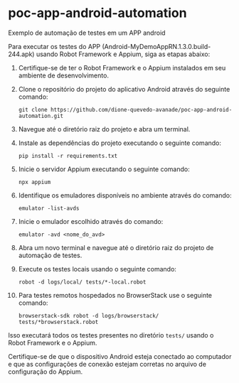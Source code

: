 # poc-app-android-automation
Exemplo de automação de testes em um APP android

Para executar os testes do APP (Android-MyDemoAppRN.1.3.0.build-244.apk) usando Robot Framework e Appium, siga as etapas abaixo:

1. Certifique-se de ter o Robot Framework e o Appium instalados em seu ambiente de desenvolvimento.

2. Clone o repositório do projeto do aplicativo Android através do seguinte comando:
    ```
    git clone https://github.com/dione-quevedo-avanade/poc-app-android-automation.git
    ```

3. Navegue até o diretório raiz do projeto e abra um terminal.

4. Instale as dependências do projeto executando o seguinte comando:
    ```
    pip install -r requirements.txt
    ```

5. Inicie o servidor Appium executando o seguinte comando:
    ```
    npx appium
    ```
6. Identifique os emuladores disponíveis no ambiente através do comando:
    ```
    emulator -list-avds
    ```

7. Inicie o emulador escolhido através do comando:
    ```
    emulator -avd <nome_do_avd>
    ```

8. Abra um novo terminal e navegue até o diretório raiz do projeto de automação de testes.

9. Execute os testes locais usando o seguinte comando:
    ```
    robot -d logs/local/ tests/*-local.robot
    ```

10. Para testes remotos hospedados no BrowserStack use o seguinte comando:
    ```
    browserstack-sdk robot -d logs/browserstack/ tests/*browserstack.robot
    ```

Isso executará todos os testes presentes no diretório `tests/` usando o Robot Framework e o Appium.

Certifique-se de que o dispositivo Android esteja conectado ao computador e que as configurações de conexão estejam corretas no arquivo de configuração do Appium.

